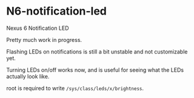 # N6-notification-led
Nexus 6 Notification LED

Pretty much work in progress.

Flashing LEDs on notifications is still a bit unstable and not customizable yet.

Turning LEDs on/off works now, and is useful for seeing what the LEDs actually look like.

root is required to write `/sys/class/leds/x/brightness`.
